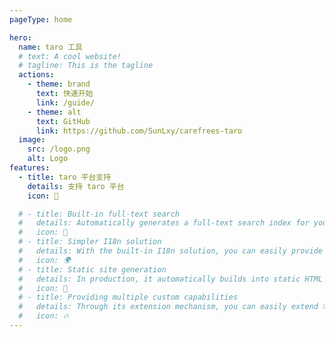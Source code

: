 ```yaml
---
pageType: home

hero:
  name: taro 工具
  # text: A cool website!
  # tagline: This is the tagline
  actions:
    - theme: brand
      text: 快速开始
      link: /guide/
    - theme: alt
      text: GitHub
      link: https://github.com/SunLxy/carefrees-taro
  image:
    src: /logo.png
    alt: Logo
features:
  - title: taro 平台支持
    details: 支持 taro 平台
    icon: 🎨

  # - title: Built-in full-text search
  #   details: Automatically generates a full-text search index for you during construction, providing out-of-the-box full-text search capabilities.
  #   icon: 🎨
  # - title: Simpler I18n solution
  #   details: With the built-in I18n solution, you can easily provide multi-language support for documents or components.
  #   icon: 🌍
  # - title: Static site generation
  #   details: In production, it automatically builds into static HTML files, which can be easily deployed anywhere.
  #   icon: 🌈
  # - title: Providing multiple custom capabilities
  #   details: Through its extension mechanism, you can easily extend theme UI and build process.
  #   icon: 🔥
---
```

